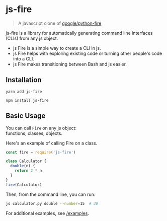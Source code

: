 # js-fire

> A javascript clone of [google/python-fire](https://github.com/google/python-fire)

js-fire is a library for automatically generating command line interfaces
(CLIs) from any js object.

* js Fire is a simple way to create a CLI in js.
* js Fire helps with exploring existing code or turning other people's code
  into a CLI.
* js Fire makes transitioning between Bash and js easier.

## Installation

```
yarn add js-fire
```

```
npm install js-fire
```

## Basic Usage

You can call `Fire` on any js object:<br>
functions, classes, objects.

Here's an example of calling Fire on a class.

```javascript
const fire = require('js-fire')

class Calculator {
  double(n) {
    return 2 * n
  }
}
fire(Calculator)
```

Then, from the command line, you can run:

```bash
js calculator.py double --number=15  # 30
```

For additional examples, see [/examples](/examples).

